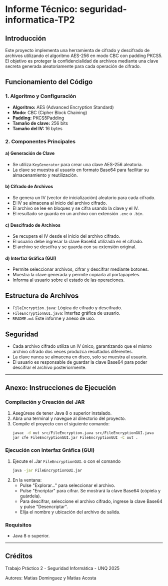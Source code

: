 # Informe Técnico: seguridad-informatica-TP2

## Introducción

Este proyecto implementa una herramienta de cifrado y descifrado de archivos utilizando el algoritmo AES-256 en modo CBC con padding PKCS5. El objetivo es proteger la confidencialidad de archivos mediante una clave secreta generada aleatoriamente para cada operación de cifrado.

## Funcionamiento del Código

### 1. Algoritmo y Configuración
- **Algoritmo:** AES (Advanced Encryption Standard)
- **Modo:** CBC (Cipher Block Chaining)
- **Padding:** PKCS5Padding
- **Tamaño de clave:** 256 bits
- **Tamaño del IV:** 16 bytes

### 2. Componentes Principales

#### a) Generación de Clave
- Se utiliza `KeyGenerator` para crear una clave AES-256 aleatoria.
- La clave se muestra al usuario en formato Base64 para facilitar su almacenamiento y reutilización.

#### b) Cifrado de Archivos
- Se genera un IV (vector de inicialización) aleatorio para cada cifrado.
- El IV se almacena al inicio del archivo cifrado.
- El archivo se lee en bloques y se cifra usando la clave y el IV.
- El resultado se guarda en un archivo con extensión `.enc` o `.bin`.

#### c) Descifrado de Archivos
- Se recupera el IV desde el inicio del archivo cifrado.
- El usuario debe ingresar la clave Base64 utilizada en el cifrado.
- El archivo se descifra y se guarda con su extensión original.

#### d) Interfaz Gráfica (GUI)
- Permite seleccionar archivos, cifrar y descifrar mediante botones.
- Muestra la clave generada y permite copiarla al portapapeles.
- Informa al usuario sobre el estado de las operaciones.

## Estructura de Archivos
- `FileEncryption.java`: Lógica de cifrado y descifrado.
- `FileEncryptionGUI.java`: Interfaz gráfica de usuario.
- `README.md`: Este informe y anexo de uso.

## Seguridad
- Cada archivo cifrado utiliza un IV único, garantizando que el mismo archivo cifrado dos veces produzca resultados diferentes.
- La clave nunca se almacena en disco, solo se muestra al usuario.
- El usuario es responsable de guardar la clave Base64 para poder descifrar el archivo posteriormente.

---

## Anexo: Instrucciones de Ejecución

### Compilación y Creación del JAR

1. Asegúrese de tener Java 8 o superior instalado.
2. Abra una terminal y navegue al directorio del proyecto.
3. Compile el proyecto con el siguiente comando:
   ```bash
   javac -d out src/FileEncryption.java src/FileEncryptionGUI.java
   jar cfe FileEncryptionGUI.jar FileEncryptionGUI -C out .
   ```

### Ejecución con Interfaz Gráfica (GUI)
1. Ejecute el .Jar `FileEncryptionGUI`. o con el comando 
    ```bash
    java -jar FileEncryptionGUI.jar
    ```
2. En la ventana:
   - Pulse "Explorar..." para seleccionar el archivo.
   - Pulse "Encriptar" para cifrar. Se mostrará la clave Base64 (cópiela y guárdela).
   - Para descifrar, seleccione el archivo cifrado, ingrese la clave Base64 y pulse "Desencriptar".
   - Elija el nombre y ubicación del archivo de salida.

### Requisitos
- Java 8 o superior.

---

## Créditos
Trabajo Práctico 2 - Seguridad Informática - UNQ 2025

Autores: Matias Dominguez y Matias Acosta
